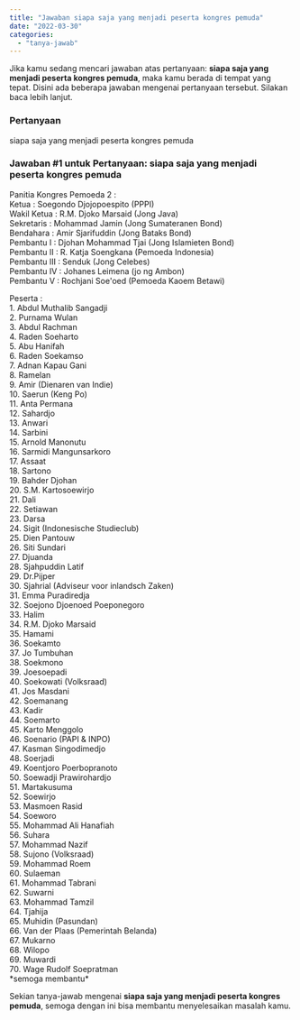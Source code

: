 ```yaml
---
title: "Jawaban siapa saja yang menjadi peserta kongres pemuda"
date: "2022-03-30"
categories: 
  - "tanya-jawab"
---
```


Jika kamu sedang mencari jawaban atas pertanyaan: **siapa saja yang menjadi peserta kongres pemuda**, maka kamu berada di tempat yang tepat. Disini ada beberapa jawaban mengenai pertanyaan tersebut. Silakan baca lebih lanjut.

### Pertanyaan

siapa saja yang menjadi peserta kongres pemuda

### Jawaban #1 untuk Pertanyaan: siapa saja yang menjadi peserta kongres pemuda

Panitia Kongres Pemoeda 2 :  
Ketua : Soegondo Djojopoespito (PPPI)  
Wakil Ketua : R.M. Djoko Marsaid (Jong Java)  
Sekretaris : Mohammad Jamin (Jong Sumateranen Bond)  
Bendahara : Amir Sjarifuddin (Jong Bataks Bond)  
Pembantu I : Djohan Mohammad Tjai (Jong Islamieten Bond)  
Pembantu II : R. Katja Soengkana (Pemoeda Indonesia)  
Pembantu III : Senduk (Jong Celebes)  
Pembantu IV : Johanes Leimena (jo ng Ambon)  
Pembantu V : Rochjani Soe'oed (Pemoeda Kaoem Betawi)  
  
Peserta :  
1\. Abdul Muthalib Sangadji  
2\. Purnama Wulan  
3\. Abdul Rachman  
4\. Raden Soeharto  
5\. Abu Hanifah  
6\. Raden Soekamso  
7\. Adnan Kapau Gani  
8\. Ramelan  
9\. Amir (Dienaren van Indie)  
10\. Saerun (Keng Po)  
11\. Anta Permana  
12\. Sahardjo  
13\. Anwari  
14\. Sarbini  
15\. Arnold Manonutu  
16\. Sarmidi Mangunsarkoro  
17\. Assaat  
18\. Sartono  
19\. Bahder Djohan  
20\. S.M. Kartosoewirjo  
21\. Dali  
22\. Setiawan  
23\. Darsa  
24\. Sigit (Indonesische Studieclub)  
25\. Dien Pantouw  
26\. Siti Sundari  
27\. Djuanda  
28\. Sjahpuddin Latif  
29\. Dr.Pijper  
30\. Sjahrial (Adviseur voor inlandsch Zaken)  
31\. Emma Puradiredja  
32\. Soejono Djoenoed Poeponegoro  
33\. Halim  
34\. R.M. Djoko Marsaid  
35\. Hamami  
36\. Soekamto  
37\. Jo Tumbuhan  
38\. Soekmono  
39\. Joesoepadi  
40\. Soekowati (Volksraad)  
41\. Jos Masdani  
42\. Soemanang  
43\. Kadir  
44\. Soemarto  
45\. Karto Menggolo  
46\. Soenario (PAPI & INPO)  
47\. Kasman Singodimedjo  
48\. Soerjadi  
49\. Koentjoro Poerbopranoto  
50\. Soewadji Prawirohardjo  
51\. Martakusuma  
52\. Soewirjo  
53\. Masmoen Rasid  
54\. Soeworo  
55\. Mohammad Ali Hanafiah  
56\. Suhara  
57\. Mohammad Nazif  
58\. Sujono (Volksraad)  
59\. Mohammad Roem  
60\. Sulaeman  
61\. Mohammad Tabrani  
62\. Suwarni  
63\. Mohammad Tamzil  
64\. Tjahija  
65\. Muhidin (Pasundan)  
66\. Van der Plaas (Pemerintah Belanda)  
67\. Mukarno  
68\. Wilopo  
69\. Muwardi  
70\. Wage Rudolf Soepratman  
\*semoga membantu\*

Sekian tanya-jawab mengenai **siapa saja yang menjadi peserta kongres pemuda**, semoga dengan ini bisa membantu menyelesaikan masalah kamu.
